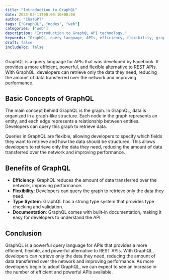 ```yaml
---
title: "Introduction to GraphQL"
date: 2023-05-11T00:00:10+08:00
author: "ChatGPT"
tags: ["GraphQL", "nodes", "web"]
categories: ["web"]
description: "Introduction to GraphQL API technology."
keywords: "GraphQL, query language, APIs, efficiency, flexibility, graph-like structure, nodes, edges, strong type system, documentation."
draft: false
includeToc: false
---
```


GraphQL is a query language for APIs that was developed by Facebook. It provides a more efficient, powerful, and flexible alternative to REST APIs. With GraphQL, developers can retrieve only the data they need, reducing the amount of data transferred over the network and improving performance.

## Basic Concepts of GraphQL
The main concept behind GraphQL is the graph. In GraphQL, data is organized in a graph-like structure. Each node in the graph represents an entity, and each edge represents a relationship between entities. Developers can query this graph to retrieve data.

Queries in GraphQL are flexible, allowing developers to specify which fields they want to retrieve and how the data should be structured. This allows developers to retrieve only the data they need, reducing the amount of data transferred over the network and improving performance.

## Benefits of GraphQL
* **Efficiency**: GraphQL reduces the amount of data transferred over the network, improving performance.
* **Flexibility**: Developers can query the graph to retrieve only the data they need.
* **Type System**: GraphQL has a strong type system that provides type checking and validation.
* **Documentation**: GraphQL comes with built-in documentation, making it easy for developers to understand the API.

## Conclusion
GraphQL is a powerful query language for APIs that provides a more efficient, flexible, and powerful alternative to REST APIs. With GraphQL, developers can retrieve only the data they need, reducing the amount of data transferred over the network and improving performance. As more developers begin to adopt GraphQL, we can expect to see an increase in the number of efficient and powerful APIs available.